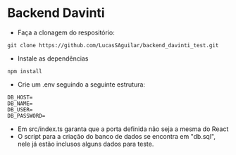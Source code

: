 # Backend Davinti

- Faça a clonagem do respositório:

``git clone https://github.com/LucasSAguilar/backend_davinti_test.git``

- Instale as dependências

``npm install``

- Crie um .env seguindo a seguinte estrutura:

```
DB_HOST=
DB_NAME=
DB_USER=
DB_PASSWORD=
```

- Em src/index.ts garanta que a porta definida não seja a mesma do React
- O script para a criação do banco de dados se encontra em "db.sql", nele já estão inclusos alguns dados para teste.
